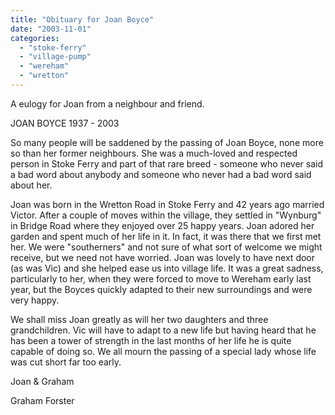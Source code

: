 ```yaml
---
title: "Obituary for Joan Boyce"
date: "2003-11-01"
categories: 
  - "stoke-ferry"
  - "village-pump"
  - "wereham"
  - "wretton"
---
```


A eulogy for Joan from a neighbour and friend.

JOAN BOYCE 1937 - 2003

So many people will be saddened by the passing of Joan Boyce, none more so than her former neighbours. She was a much-loved and respected person in Stoke Ferry and part of that rare breed - someone who never said a bad word about anybody and someone who never had a bad word said about her.

Joan was born in the Wretton Road in Stoke Ferry and 42 years ago married Victor. After a couple of moves within the village, they settled in "Wynburg" in Bridge Road where they enjoyed over 25 happy years. Joan adored her garden and spent much of her life in it. In fact, it was there that we first met her. We were "southerners" and not sure of what sort of welcome we might receive, but we need not have worried. Joan was lovely to have next door (as was Vic) and she helped ease us into village life. It was a great sadness, particularly to her, when they were forced to move to Wereham early last year, but the Boyces quickly adapted to their new surroundings and were very happy.

We shall miss Joan greatly as will her two daughters and three grandchildren. Vic will have to adapt to a new life but having heard that he has been a tower of strength in the last months of her life he is quite capable of doing so. We all mourn the passing of a special lady whose life was cut short far too early.

Joan & Graham

Graham Forster
